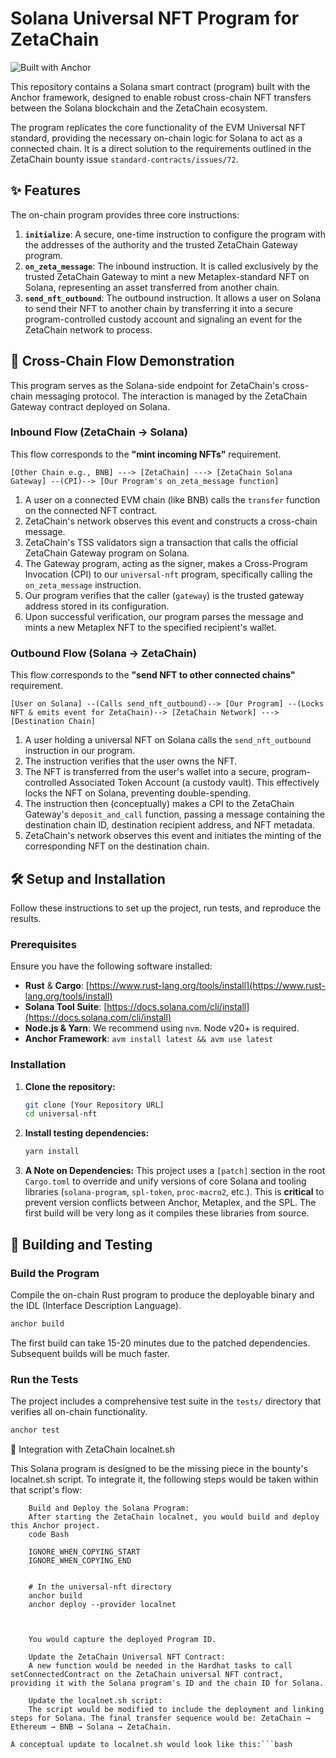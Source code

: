 # Solana Universal NFT Program for ZetaChain

![Built with Anchor](https://img.shields.io/badge/Built%20with-Anchor-blueviolet)

This repository contains a Solana smart contract (program) built with the Anchor framework, designed to enable robust cross-chain NFT transfers between the Solana blockchain and the ZetaChain ecosystem.

The program replicates the core functionality of the EVM Universal NFT standard, providing the necessary on-chain logic for Solana to act as a connected chain. It is a direct solution to the requirements outlined in the ZetaChain bounty issue `standard-contracts/issues/72`.

## ✨ Features

The on-chain program provides three core instructions:

1.  **`initialize`**: A secure, one-time instruction to configure the program with the addresses of the authority and the trusted ZetaChain Gateway program.
2.  **`on_zeta_message`**: The inbound instruction. It is called exclusively by the trusted ZetaChain Gateway to mint a new Metaplex-standard NFT on Solana, representing an asset transferred from another chain.
3.  **`send_nft_outbound`**: The outbound instruction. It allows a user on Solana to send their NFT to another chain by transferring it into a secure program-controlled custody account and signaling an event for the ZetaChain network to process.

## 🔗 Cross-Chain Flow Demonstration

This program serves as the Solana-side endpoint for ZetaChain's cross-chain messaging protocol. The interaction is managed by the ZetaChain Gateway contract deployed on Solana.

### Inbound Flow (ZetaChain → Solana)

This flow corresponds to the **"mint incoming NFTs"** requirement.

```
[Other Chain e.g., BNB] ---> [ZetaChain] ---> [ZetaChain Solana Gateway] --(CPI)--> [Our Program's on_zeta_message function]
```


1.  A user on a connected EVM chain (like BNB) calls the `transfer` function on the connected NFT contract.
2.  ZetaChain's network observes this event and constructs a cross-chain message.
3.  ZetaChain's TSS validators sign a transaction that calls the official ZetaChain Gateway program on Solana.
4.  The Gateway program, acting as the signer, makes a Cross-Program Invocation (CPI) to our `universal-nft` program, specifically calling the `on_zeta_message` instruction.
5.  Our program verifies that the caller (`gateway`) is the trusted gateway address stored in its configuration.
6.  Upon successful verification, our program parses the message and mints a new Metaplex NFT to the specified recipient's wallet.

### Outbound Flow (Solana → ZetaChain)

This flow corresponds to the **"send NFT to other connected chains"** requirement.

```
[User on Solana] --(Calls send_nft_outbound)--> [Our Program] --(Locks NFT & emits event for ZetaChain)--> [ZetaChain Network] ---> [Destination Chain]
```

1.  A user holding a universal NFT on Solana calls the `send_nft_outbound` instruction in our program.
2.  The instruction verifies that the user owns the NFT.
3.  The NFT is transferred from the user's wallet into a secure, program-controlled Associated Token Account (a custody vault). This effectively locks the NFT on Solana, preventing double-spending.
4.  The instruction then (conceptually) makes a CPI to the ZetaChain Gateway's `deposit_and_call` function, passing a message containing the destination chain ID, destination recipient address, and NFT metadata.
5.  ZetaChain's network observes this event and initiates the minting of the corresponding NFT on the destination chain.

## 🛠️ Setup and Installation

Follow these instructions to set up the project, run tests, and reproduce the results.

### Prerequisites

Ensure you have the following software installed:
*   **Rust** & **Cargo**: [https://www.rust-lang.org/tools/install](https://www.rust-lang.org/tools/install)
*   **Solana Tool Suite**: [https://docs.solana.com/cli/install](https://docs.solana.com/cli/install)
*   **Node.js & Yarn**: We recommend using `nvm`. Node v20+ is required.
*   **Anchor Framework**: `avm install latest && avm use latest`

### Installation

1.  **Clone the repository:**
    ```bash
    git clone [Your Repository URL]
    cd universal-nft
    ```

2.  **Install testing dependencies:**
    ```bash
    yarn install
    ```

3.  **A Note on Dependencies:** This project uses a `[patch]` section in the root `Cargo.toml` to override and unify versions of core Solana and tooling libraries (`solana-program`, `spl-token`, `proc-macro2`, etc.). This is **critical** to prevent version conflicts between Anchor, Metaplex, and the SPL. The first build will be very long as it compiles these libraries from source.

## 🚀 Building and Testing

### Build the Program

Compile the on-chain Rust program to produce the deployable binary and the IDL (Interface Description Language).

```bash
anchor build
```

The first build can take 15-20 minutes due to the patched dependencies. Subsequent builds will be much faster.

### Run the Tests

The project includes a comprehensive test suite in the `tests/` directory that verifies all on-chain functionality.

```bash
anchor test
```
🔗 Integration with ZetaChain localnet.sh

This Solana program is designed to be the missing piece in the bounty's localnet.sh script. To integrate it, the following steps would be taken within that script's flow:
```
    Build and Deploy the Solana Program:
    After starting the ZetaChain localnet, you would build and deploy this Anchor project.
    code Bash

    IGNORE_WHEN_COPYING_START
    IGNORE_WHEN_COPYING_END

        
    # In the universal-nft directory
    anchor build
    anchor deploy --provider localnet

      

    You would capture the deployed Program ID.

    Update the ZetaChain Universal NFT Contract:
    A new function would be needed in the Hardhat tasks to call setConnectedContract on the ZetaChain universal NFT contract, providing it with the Solana program's ID and the chain ID for Solana.

    Update the localnet.sh script:
    The script would be modified to include the deployment and linking steps for Solana. The final transfer sequence would be: ZetaChain → Ethereum → BNB → Solana → ZetaChain.

A conceptual update to localnet.sh would look like this:```bash
